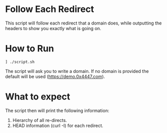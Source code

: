 # Follow Each Redirect

This script will follow each redirect that a domain does, while outputting the headers to show you exactly what is going on.

# How to Run

`] ./script.sh`

The script will ask you to write a domain. If no domain is provided the default will be used (https://demo.0x4447.com).

# What to expect

The script then will print the following information:

1. Hierarchy of all re-directs.
1. HEAD information (curl -I) for each redirect.
